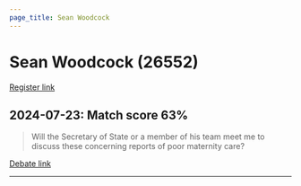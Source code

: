 ```yaml
---
page_title: Sean Woodcock
---
```


# Sean Woodcock  (26552)

[Register link](https://www.theyworkforyou.com/mp/26552/register)



## 2024-07-23: Match score 63%

>Will the Secretary of State or a member of his team meet me to discuss these concerning reports of poor maternity care?

[Debate link](https://www.theyworkforyou.com/debates/?id=2024-07-23d.523.7) 

---

